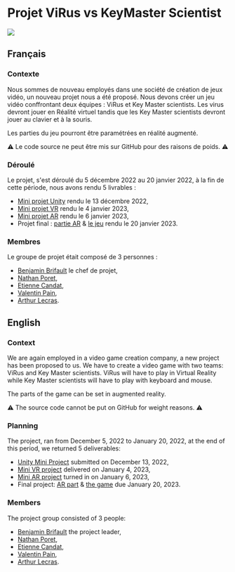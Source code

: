 # Projet ViRus vs KeyMaster Scientist
![](https://repository-images.githubusercontent.com/618430276/c9d79cea-b928-49c2-9842-70d287bb8aaf)
## Français
### Contexte
Nous sommes de nouveau employés dans une société de création de jeux vidéo, un nouveau projet nous a été proposé. Nous devons créer un jeu vidéo conffrontant deux équipes : ViRus et Key Master scientists. Les virus devront jouer en Réalité virtuel tandis que les Key Master scientists devront jouer au clavier et à la souris.

Les parties du jeu pourront être paramétrées en réalité augmenté.

⚠️ Le code source ne peut être mis sur GitHub pour des raisons de poids. ⚠️

### Déroulé
Le projet, s'est déroulé du 5 décembre 2022 au 20 janvier 2022, à la fin de cette période, nous avons rendu 5 livrables :
- [Mini projet Unity](https://github.com/Scordragours/vShool) rendu le 13 décembre 2022,
- [Mini projet VR](https://github.com/Scordragours/ADDOL) rendu le 4 janvier 2023,
- [Mini projet AR](https://github.com/Scordragours/MachIndus) rendu le 6 janvier 2023,
- Projet final : [partie AR]() & [le jeu]() rendu le 20 janvier 2023.

### Membres
Le groupe de projet était composé de 3 personnes :
- [Benjamin Brifault](https://www.linkedin.com/in/benjamin-brifault/) le chef de projet,
- [Nathan Poret](https://www.linkedin.com/in/nathan-poret-8a66b0193/),
- [Etienne Candat](https://www.linkedin.com/in/etienne-candat/),
- [Valentin Pain](https://www.linkedin.com/in/valentin-pain-233393196/),
- [Arthur Lecras](https://www.linkedin.com/in/arthur-lecras/).

## English
### Context
We are again employed in a video game creation company, a new project has been proposed to us. We have to create a video game with two teams: ViRus and Key Master scientists. ViRus will have to play in Virtual Reality while Key Master scientists will have to play with keyboard and mouse.

The parts of the game can be set in augmented reality.

⚠️ The source code cannot be put on GitHub for weight reasons. ⚠️

### Planning
The project, ran from December 5, 2022 to January 20, 2022, at the end of this period, we returned 5 deliverables:
- [Unity Mini Project](https://github.com/Scordragours/vShool) submitted on December 13, 2022,
- [Mini VR project](https://github.com/Scordragours/ADDOL) delivered on January 4, 2023,
- [Mini AR project](https://github.com/Scordragours/MachIndus) turned in on January 6, 2023,
- Final project: [AR part]() & [the game]() due January 20, 2023.

### Members
The project group consisted of 3 people:
- [Benjamin Brifault](https://www.linkedin.com/in/benjamin-brifault/) the project leader,
- [Nathan Poret](https://www.linkedin.com/in/nathan-poret-8a66b0193/),
- [Etienne Candat](https://www.linkedin.com/in/etienne-candat/),
- [Valentin Pain](https://www.linkedin.com/in/valentin-pain-233393196/),
- [Arthur Lecras](https://www.linkedin.com/in/arthur-lecras/).
